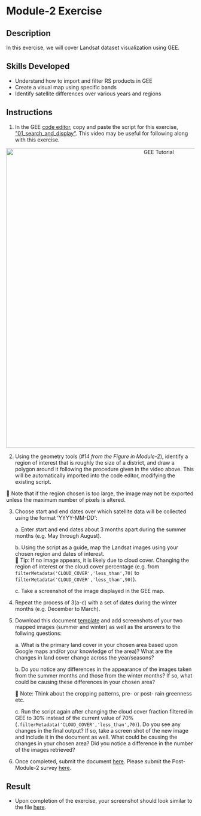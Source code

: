 # Module-2 Exercise
## Description
In this exercise, we will cover Landsat dataset visualization using GEE.

## Skills Developed
* Understand how to import and filter RS products in GEE
* Create a visual map using specific bands
* Identify satellite differences over various years and regions

## Instructions
1. In the GEE [code editor](https://code.earthengine.google.com/), copy and paste the script for this exercise, ["01_search_and_display"](https://github.com/SERVIR-WA/GALUP/wiki/Scripts). This video may be useful for following along with this exercise.

<p align="center">
  <a href="https://mediasite.video.ufl.edu/Mediasite/Play/9d0bd66164844d478357dbb876e9a8b91d" target="_blank" rel="noopener">
    <img src="https://user-images.githubusercontent.com/84922404/141026786-f85ea3c1-1241-44f7-8edd-3b243ffac099.png" alt= "GEE Tutorial" width="800">
  </a>
</p>

2. Using the geometry tools (*#14 from the Figure in Module-2*), identify a region of interest that is roughly the size of a district, and draw a polygon around it following the procedure given in the video above. This will be automatically imported into the code editor, modifying the existing script. <br/>

:pushpin: Note that if the region chosen is too large, the image may not be exported unless the maximum number of pixels is altered.
    
3. Choose start and end dates over which satellite data will be collected using the format 'YYYY-MM-DD':

    a. Enter start and end dates about 3 months apart during the summer months (e.g. May through August).
  
    b. Using the script as a guide, map the Landsat images using your chosen region and dates of interest.<br/>
    :pushpin: Tip: If no image appears, it is likely due to cloud cover. Changing the region of interest or the cloud cover percentage (e.g. from ```filterMetadata('CLOUD_COVER','less_than',70)``` to ```filterMetadata('CLOUD_COVER','less_than',90)```).
  
    c. Take a screenshot of the image displayed in the GEE map. 
  
4. Repeat the process of 3(a-c) with a set of dates during the winter months (e.g. December to March). 
5. Download this document [template](https://github.com/SERVIR-WA/GALUP/files/7508860/WS2_M2E2_Submission.docx) and add screenshots of your two mapped images (summer and winter) as well as the answers to the follwing questions: 

    a. What is the primary land cover in your chosen area based upon Google maps and/or your knowledge of the area)? What are the changes in land cover change across the year/seasons?
    
    b. Do you notice any differences in the appearance of the images taken from the summer months and those from the winter months? If so, what could be causing these differences in your chosen area? <br/>
    
    :pushpin: Note: Think about the cropping patterns, pre- or post- rain greenness etc.
    
    c. Run the script again after changing the cloud cover fraction filtered in GEE to 30% instead of the current value of 70% (```.filterMetadata('CLOUD_COVER','less_than',70)```). Do you see any changes in the final output? If so, take a screen shot of the new image and include it in the document as well. What could be causing the changes in your chosen area? Did you notice a difference in the number of the images retrieved?
    
6. Once completed, submit the document <a href="https://github.com/SERVIR-WA/GALUP/issues/new?assignees=&labels=exercise+w2m2&template=w2m1-exercise-submission.md&title=Module+2+exercises+%5Breplace+with+your+name%5D" title="here">here</a>\. Please submit the Post-Module-2 survey [here](https://ufl.qualtrics.com/jfe/form/SV_6fIRnsK59HEwZ9k).


## Result
* Upon completion of the exercise, your screenshot should look similar to the file [here](https://github.com/SERVIR-WA/GALUP/blob/master/training/2_rs/Exercises/M2_E1_sample.md).


